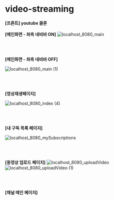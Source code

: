 # video-streaming
**[프론트] youtube 클론**
<br>
<br>
**[메인화면 - 좌측 네비바 ON]**
![localhost_8080_main](https://github.com/user-attachments/assets/2c643192-edaf-4b02-a3d8-d328b6019c5d)

<br>
<br>

**[메인화면 - 좌측 네비바 OFF]**

![localhost_8080_main (1)](https://github.com/user-attachments/assets/265300c8-6c71-4517-901a-163782087ff5)

<br>
<br>

**[영상재생페이지]**

![localhost_8080_index (4)](https://github.com/user-attachments/assets/ce8da631-1a8a-4b89-b1bc-5f839e77e79f)

<br>
<br>

**[내 구독 목록 페이지]**

![localhost_8080_mySubscriptions](https://github.com/user-attachments/assets/de87d731-09b1-44b7-9b66-ba9114871cc4)


<br>
<br>

**[동영상 업로드 페이지]**
![localhost_8080_uploadVideo](https://github.com/user-attachments/assets/4001aca9-a1f0-4f77-8e3a-6dfd800fdffc)
![localhost_8080_uploadVideo (1)](https://github.com/user-attachments/assets/9a574e02-1ac7-4d9f-849b-5efea074c460)

<br>
<br>

**[채널 메인 페이지]**
